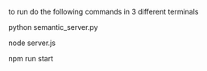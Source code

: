 to run do the following commands in 3 different terminals


python semantic_server.py

node server.js

npm run start
